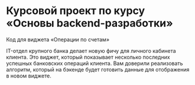# Курсовой проект по курсу «Основы backend-разработки»

Код для виджета «Операции по счетам»

<aside>
IT-отдел крупного банка делает новую фичу для личного кабинета клиента. Это виджет, который показывает несколько последних успешных банковских операций клиента. Вам доверили реализовать алгоритм, который на бэкенде будет готовить данные для отображения в новом виджете.
</aside>
